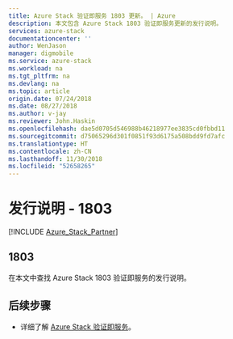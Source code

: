 ```yaml
---
title: Azure Stack 验证即服务 1803 更新。 | Azure
description: 本文包含 Azure Stack 1803 验证即服务更新的发行说明。
services: azure-stack
documentationcenter: ''
author: WenJason
manager: digmobile
ms.service: azure-stack
ms.workload: na
ms.tgt_pltfrm: na
ms.devlang: na
ms.topic: article
origin.date: 07/24/2018
ms.date: 08/27/2018
ms.author: v-jay
ms.reviewer: John.Haskin
ms.openlocfilehash: dae5d0705d546988b46218977ee3835cd0fbbd11
ms.sourcegitcommit: d75065296d301f0851f93d6175a508bdd9fd7afc
ms.translationtype: HT
ms.contentlocale: zh-CN
ms.lasthandoff: 11/30/2018
ms.locfileid: "52658265"
---
```

# <a name="release-notes---1803"></a>发行说明 - 1803

[!INCLUDE [Azure_Stack_Partner](./includes/azure-stack-partner-appliesto.md)]

## <a name="1803"></a>1803

在本文中查找 Azure Stack 1803 验证即服务的发行说明。

## <a name="next-steps"></a>后续步骤

- 详细了解 [Azure Stack 验证即服务](/azure-stack/partner)。